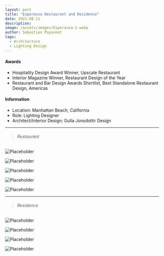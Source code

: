 ```yaml
---
layout: post
title: "Esperanza Restaurant and Residence"
date: 2021-08-11
description: 
image: /assets/images/Esperanza-1.webp
author: Sebastien Payannet
tags: 
  - Architecture
  - Lighting Design
---
```


#### Awards
* Hospitality Design Award Winner, Upscale Restaurant
* Interior Magazine Winner, Restaurant Design of the Year 
* Restaurant and Bar Design Awards Shortlist, Best Standalone Restaurant Design, Americas
 

#### Information
* Location: Manhattan Beach, California
* Role: Lighting Designer
* Architect/Interior Design: Gulla Jonsdottir Design

<hr/>

<blockquote>
<h6>Restaurant</h6>
</blockquote>

![Placeholder](/assets/images/Esperanza-1.webp)

![Placeholder](/assets/images/Esperanza-2.webp)

![Placeholder](/assets/images/Esperanza-3.webp)

![Placeholder](/assets/images/Esperanza-4.webp)

![Placeholder](/assets/images/Esperanza-7.webp)

<hr/>

<blockquote>
<h6>Residence</h6>
</blockquote>

![Placeholder](/assets/images/Esperanza-5.webp)

![Placeholder](/assets/images/Esperanza-6.webp)

![Placeholder](/assets/images/Esperanza-8.webp)

![Placeholder](/assets/images/Esperanza-9.webp)


